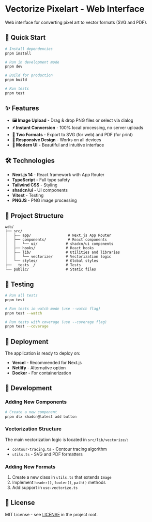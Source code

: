 # Vectorize Pixelart - Web Interface

Web interface for converting pixel art to vector formats (SVG and PDF).

## 🚀 Quick Start

```bash
# Install dependencies
pnpm install

# Run in development mode
pnpm dev

# Build for production
pnpm build

# Run tests
pnpm test
```

## ✨ Features

- **🖼️ Image Upload** - Drag & drop PNG files or select via dialog
- **⚡ Instant Conversion** - 100% local processing, no server uploads
- **📄 Two Formats** - Export to SVG (for web) and PDF (for print)
- **📱 Responsive Design** - Works on all devices
- **🎨 Modern UI** - Beautiful and intuitive interface

## 🛠️ Technologies

- **Next.js 14** - React framework with App Router
- **TypeScript** - Full type safety
- **Tailwind CSS** - Styling
- **shadcn/ui** - UI components
- **Vitest** - Testing
- **PNGJS** - PNG image processing

## 📁 Project Structure

```
web/
├── src/
│   ├── app/                 # Next.js App Router
│   ├── components/          # React components
│   │   └── ui/             # shadcn/ui components
│   ├── hooks/              # React hooks
│   ├── lib/                # Utilities and libraries
│   │   └── vectorize/      # Vectorization logic
│   └── styles/             # Global styles
├── __tests__/              # Tests
└── public/                 # Static files
```

## 🧪 Testing

```bash
# Run all tests
pnpm test

# Run tests in watch mode (use --watch flag)
pnpm test --watch

# Run tests with coverage (use --coverage flag)
pnpm test --coverage
```

## 🚀 Deployment

The application is ready to deploy on:

- **Vercel** - Recommended for Next.js
- **Netlify** - Alternative option
- **Docker** - For containerization

## 🔧 Development

### Adding New Components

```bash
# Create a new component
pnpm dlx shadcn@latest add button
```

### Vectorization Structure

The main vectorization logic is located in `src/lib/vectorize/`:

- `contour-tracing.ts` - Contour tracing algorithm
- `utils.ts` - SVG and PDF formatters

### Adding New Formats

1. Create a new class in `utils.ts` that extends `Image`
2. Implement `header()`, `footer()`, `path()` methods
3. Add support in `use-vectorize.ts`

## 📄 License

MIT License - see [LICENSE](../LICENSE) in the project root.

